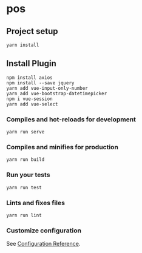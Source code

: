 # pos

## Project setup
```
yarn install
```
## Install Plugin
```
npm install axios
npm install --save jquery
yarn add vue-input-only-number
yarn add vue-bootstrap-datetimepicker
npm i vue-session
yarn add vue-select
```

### Compiles and hot-reloads for development
```
yarn run serve
```

### Compiles and minifies for production
```
yarn run build
```

### Run your tests
```
yarn run test
```

### Lints and fixes files
```
yarn run lint
```

### Customize configuration
See [Configuration Reference](https://cli.vuejs.org/config/).
